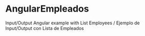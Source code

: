 # AngularEmpleados
Input/Output Angular example with List Employees / Ejemplo de Input/Output con Lista de Empleados
